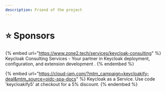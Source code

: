 ```yaml
---
description: Friend of the project
---
```


# ⭐ Sponsors

{% embed url="https://www.zone2.tech/services/keycloak-consulting" %}
Keycloak Consulting Services - Your partner in Keycloak deployment, configuration, and extension development .
{% endembed %}

{% embed url="https://cloud-iam.com/?mtm_campaign=keycloakify-deal&mtm_source=oidc-spa-docs" %}
Keycloak as a Service. Use code 'keycloakify5' at checkout for a 5% discount.
{% endembed %}
